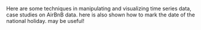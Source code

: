 Here are some techniques in manipulating and visualizing time series data, case studies on AirBnB data. here is also shown how to mark the date of the national holiday. may be useful!
